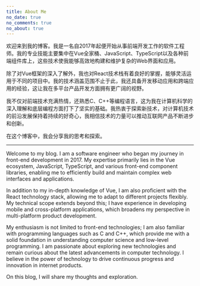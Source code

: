 ```yaml
---
title: About Me
no_date: true
no_comments: true
no_about: true
---
```


欢迎来到我的博客。我是一名自2017年起便开始从事前端开发工作的软件工程师。我的专业技能主要集中在Vue全家桶、JavaScript、TypeScript以及各种前端组件库上，这些技术使我能够高效地构建和维护复杂的Web界面和应用。

除了对Vue框架的深入了解外，我也对React技术栈有着良好的掌握，能够灵活运用于不同的项目中。我的技术涵盖范围不止于此，我还具备开发移动应用和跨端应用的经验，这让我在多平台产品开发方面拥有更广阔的视野。

我不仅对前端技术充满热情，还熟悉C、C++等编程语言，这为我在计算机科学的深入理解和底层编程方面打下了坚实的基础。我热衷于探索新技术，对计算机技术的前沿发展保持着持续的好奇心，我相信技术的力量可以推动互联网产品不断进步和创新。

在这个博客中，我会分享我的思考和探索。

---

Welcome to my blog. I am a software engineer who began my journey in front-end development in 2017. My expertise primarily lies in the Vue ecosystem, JavaScript, TypeScript, and various front-end component libraries, enabling me to efficiently build and maintain complex web interfaces and applications.

In addition to my in-depth knowledge of Vue, I am also proficient with the React technology stack, allowing me to adapt to different projects flexibly. My technical scope extends beyond this; I have experience in developing mobile and cross-platform applications, which broadens my perspective in multi-platform product development.

My enthusiasm is not limited to front-end technologies; I am also familiar with programming languages such as C and C++, which provide me with a solid foundation in understanding computer science and low-level programming. I am passionate about exploring new technologies and remain curious about the latest advancements in computer technology. I believe in the power of technology to drive continuous progress and innovation in internet products.

On this blog, I will share my thoughts and exploration.